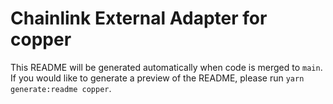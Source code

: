 # Chainlink External Adapter for copper

This README will be generated automatically when code is merged to `main`. If you would like to generate a preview of the README, please run `yarn generate:readme copper`.
